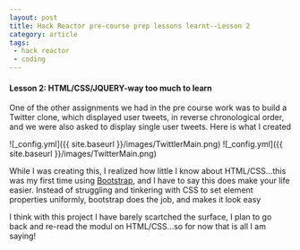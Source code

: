```yaml
---
layout: post
title: Hack Reactor pre-course prep lessons learnt--Lesson 2
category: article
tags:
 - hack reactor
 - coding
---
```


<!-- <!DOCTYPE html> -->
<html lang="en">
<head>
	<meta charset="UTF-8">
	<title>Pre-course lessons learnt</title>
</head>
<body>
  <h4>Lesson 2: HTML/CSS/JQUERY-way too much to learn</h4>
  <p>
   One of the other assignments we had in the pre course work was to build a Twitter clone, which displayed user tweets, in reverse chronological order, and we were also asked to display single user tweets. Here is what I created</p>
   ![_config.yml]({{ site.baseurl }}/images/TwittlerMain.png)
   ![_config.yml]({{ site.baseurl }}/images/TwitterMain.png)
   
  </p>
  <p>
   While I was creating this, I realized how little I know about HTML/CSS...this was my first time using <a href="http://getbootstrap.com/">Bootstrap</a>, and I have to say this does make your life easier. Instead of struggling and tinkering with CSS to set element properties uniformly, bootstrap does the job, and makes it look easy
  </p>
  <p>I think with this project I have barely scartched the surface, I plan to go back and re-read the modul on HTML/CSS...so for now that is all I am saying!</p>	
</body>
</html>
